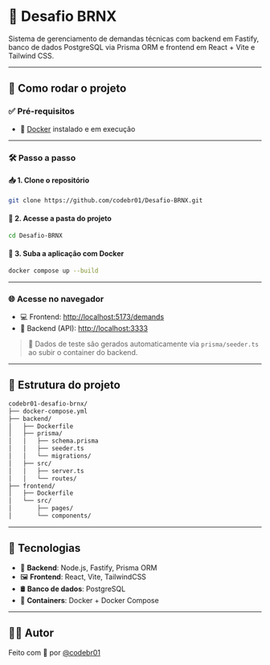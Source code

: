 # 💼 Desafio BRNX

Sistema de gerenciamento de demandas técnicas com backend em Fastify, banco de dados PostgreSQL via Prisma ORM e frontend em React + Vite e Tailwind CSS.

---

## 🚀 Como rodar o projeto

### ✅ Pré-requisitos
- 🐳 [Docker](https://www.docker.com/) instalado e em execução

---

### 🛠️ Passo a passo

#### 📥 1. Clone o repositório

```bash
git clone https://github.com/codebr01/Desafio-BRNX.git
```

#### 📂 2. Acesse a pasta do projeto

```bash
cd Desafio-BRNX
```

#### 🐋 3. Suba a aplicação com Docker

```bash
docker compose up --build
```

---

### 🌐 Acesse no navegador

- 💻 Frontend: [http://localhost:5173/demands](http://localhost:5173/demands)
- 🔧 Backend (API): [http://localhost:3333](http://localhost:3333)

> 🧪 Dados de teste são gerados automaticamente via `prisma/seeder.ts` ao subir o container do backend.

---

## 📁 Estrutura do projeto

```bash
codebr01-desafio-brnx/
├── docker-compose.yml
├── backend/
│   ├── Dockerfile
│   ├── prisma/
│   │   ├── schema.prisma
│   │   ├── seeder.ts
│   │   └── migrations/
│   ├── src/
│   │   ├── server.ts
│   │   └── routes/
├── frontend/
│   ├── Dockerfile
│   └── src/
│       ├── pages/
│       └── components/
```

---

## 🧠 Tecnologias

- 🧩 **Backend**: Node.js, Fastify, Prisma ORM
- 🖼️ **Frontend**: React, Vite, TailwindCSS
- 🛢️ **Banco de dados**: PostgreSQL
- 🐳 **Containers**: Docker + Docker Compose

---

## 👨‍💻 Autor

Feito com 💙 por [@codebr01](https://github.com/codebr01)
